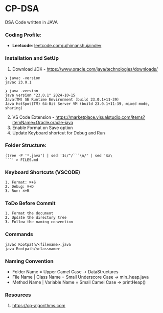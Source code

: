 # CP-DSA
DSA Code written in JAVA


### Coding Profile:
- **Leetcode**: [leetcode.com/u/himanshujaindev](https://leetcode.com/u/himanshujaindev/)


### Installation and SetUp
1. Download JDK - https://www.oracle.com/java/technologies/downloads/
```
❯ javac -version
javac 23.0.1

❯ java -version
java version "23.0.1" 2024-10-15
Java(TM) SE Runtime Environment (build 23.0.1+11-39)
Java HotSpot(TM) 64-Bit Server VM (build 23.0.1+11-39, mixed mode, sharing)
```
2. VS Code Extension - https://marketplace.visualstudio.com/items?itemName=Oracle.oracle-java
3. Enable Format on Save option
4. Update Keyboard shortcut for Debug and Run


### Folder Structure:
```
(tree -P '*.java') | sed '1s/^/```\n/' | sed '$a\
```' > FILES.md
```


### Keyboard Shortcuts (VSCODE)

```
1. Format: ⌘+S
2. Debug: ⌘+D
3. Run: ⌘+R
```


### ToDo Before Commit

```
1. Format the document
2. Update the directory tree
3. Follow the naming convention
```


### Commands

```
javac Rootpath/<filename>.java
java Rootpath/<classname>
```


### Naming Convention
- Folder Name = Upper Camel Case -> DataStructures
- File Name | Class Name = Small Underscore Case -> min_heap.java
- Method Name | Variable Name = Small Camel Case -> printHeap()


### Resources
1. https://cp-algorithms.com
